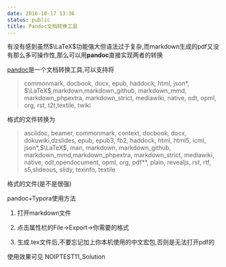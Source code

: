 ```yaml
---
date: 2016-10-17 13:36
status: public
title: Pandoc文档转换工具
---
```


有没有感到虽然$\LaTeX$功能强大但语法过于复杂,而markdown生成的pdf又没有那么多可操作性,那么可以用**pandoc**直接实现两者的转换

[pandoc](http://www.pandoc.org)是一个文档转换工具,可以支持将 

> commonmark, docbook, docx, epub, haddock, html, json*, $\LaTeX$,markdown,markdown_github, markdown_mmd, markdown_phpextra, markdown_strict, mediawiki, native, odt, opml, org, rst, t2t,textile, twiki

格式的文件转换为

>asciidoc, beamer, commonmark, context, docbook, docx, dokuwiki,dzslides, epub, epub3, fb2, haddock, html, html5, icml, json*,$\LaTeX$, man, markdown, markdown_github, markdown_mmd,markdown_phpextra, markdown_strict, mediawiki, native, odt,opendocument, opml, org, pdf**, plain, revealjs, rst, rtf, s5,slideous, slidy, texinfo, textile

格式的文件(是不是很强)

pandoc+Typora使用方法

1. 打开markdown文件

2. 点击属性栏的File->Export->你需要的格式

3. 生成.tex文件后,不要忘记加上你本机使用的中文宏包,否则是无法打开pdf的


使用效果可见 NOIPTEST11_Solution